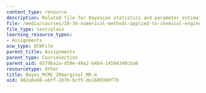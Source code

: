 ```yaml
---
content_type: resource
description: Related file for Bayesian statistics and parameter estimation.
file: /media/courses/10-34-numerical-methods-applied-to-chemical-engineering-fall-2005/982a8a60abff1b7bbcf5de160930df7b_Bayes_MCMC_2Dmarginal_MR.m
file_type: text/plain
learning_resource_types:
- Assignments
ocw_type: OCWFile
parent_title: Assignments
parent_type: CourseSection
parent_uid: 6579ba2a-d59e-49a2-b4b4-14584348cba6
resourcetype: Other
title: Bayes_MCMC_2Dmarginal_MR.m
uid: 982a8a60-abff-1b7b-bcf5-de160930df7b
---
```

